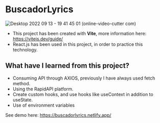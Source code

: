 # BuscadorLyrics

![Desktop 2022 09 13 - 19 41 45 01 (online-video-cutter com)](https://user-images.githubusercontent.com/89318618/189973877-9b979a47-18c4-4403-9ca4-302991b0ec9c.gif)

- This project has been created with **Vite**, more information here: https://vitejs.dev/guide/
- React.js has been used in this project, in order to practice this technology. 
## What have I learned from this project?
- Consuming API through AXIOS, previously I have always used fetch method.
- Using the RapidAPI platform.
- Create custom hooks, and use hooks like useContext in addition to useState.
- Use of environment variables

See demo here: https://buscadorlyrics.netlify.app/

